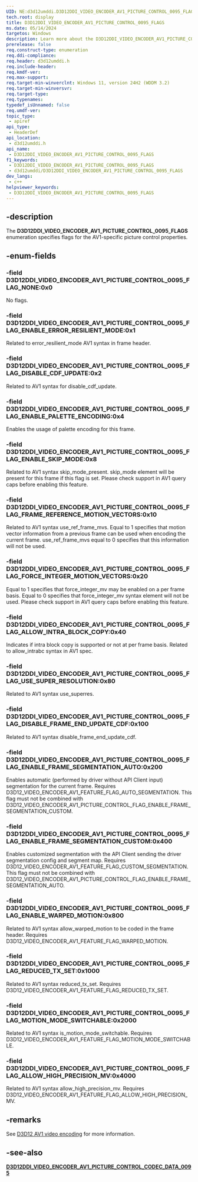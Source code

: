```yaml
---
UID: NE:d3d12umddi.D3D12DDI_VIDEO_ENCODER_AV1_PICTURE_CONTROL_0095_FLAGS
tech.root: display
title: D3D12DDI_VIDEO_ENCODER_AV1_PICTURE_CONTROL_0095_FLAGS
ms.date: 05/14/2024
targetos: Windows
description: Learn more about the D3D12DDI_VIDEO_ENCODER_AV1_PICTURE_CONTROL_0095_FLAGS enumeration.
prerelease: false
req.construct-type: enumeration
req.ddi-compliance: 
req.header: d3d12umddi.h
req.include-header: 
req.kmdf-ver: 
req.max-support: 
req.target-min-winverclnt: Windows 11, version 24H2 (WDDM 3.2)
req.target-min-winversvr: 
req.target-type: 
req.typenames: 
typedef_isUnnamed: false
req.umdf-ver: 
topic_type:
 - apiref
api_type:
 - HeaderDef
api_location:
 - d3d12umddi.h
api_name:
 - D3D12DDI_VIDEO_ENCODER_AV1_PICTURE_CONTROL_0095_FLAGS
f1_keywords:
 - D3D12DDI_VIDEO_ENCODER_AV1_PICTURE_CONTROL_0095_FLAGS
 - d3d12umddi/D3D12DDI_VIDEO_ENCODER_AV1_PICTURE_CONTROL_0095_FLAGS
dev_langs:
 - c++
helpviewer_keywords:
 - D3D12DDI_VIDEO_ENCODER_AV1_PICTURE_CONTROL_0095_FLAGS
---
```


## -description

The **D3D12DDI_VIDEO_ENCODER_AV1_PICTURE_CONTROL_0095_FLAGS** enumeration specifies flags for the AV1-specific picture control properties.

## -enum-fields

### -field D3D12DDI_VIDEO_ENCODER_AV1_PICTURE_CONTROL_0095_FLAG_NONE:0x0

No flags.

### -field D3D12DDI_VIDEO_ENCODER_AV1_PICTURE_CONTROL_0095_FLAG_ENABLE_ERROR_RESILIENT_MODE:0x1

Related to error_resilient_mode AV1 syntax in frame header.

### -field D3D12DDI_VIDEO_ENCODER_AV1_PICTURE_CONTROL_0095_FLAG_DISABLE_CDF_UPDATE:0x2

Related to AV1 syntax for disable_cdf_update.

### -field D3D12DDI_VIDEO_ENCODER_AV1_PICTURE_CONTROL_0095_FLAG_ENABLE_PALETTE_ENCODING:0x4

Enables the usage of palette encoding for this frame.

### -field D3D12DDI_VIDEO_ENCODER_AV1_PICTURE_CONTROL_0095_FLAG_ENABLE_SKIP_MODE:0x8

Related to AV1 syntax skip_mode_present. skip_mode element will be present for this frame if this flag is set. Please check support in AV1 query caps before enabling this feature.

### -field D3D12DDI_VIDEO_ENCODER_AV1_PICTURE_CONTROL_0095_FLAG_FRAME_REFERENCE_MOTION_VECTORS:0x10

Related to AV1 syntax use_ref_frame_mvs. Equal to 1 specifies that motion vector information from a previous frame can be used when encoding the current frame. use_ref_frame_mvs equal to 0 specifies that this information will not be used.

### -field D3D12DDI_VIDEO_ENCODER_AV1_PICTURE_CONTROL_0095_FLAG_FORCE_INTEGER_MOTION_VECTORS:0x20

Equal to 1 specifies that force_integer_mv may be enabled on a per frame basis. Equal to 0 specifies that force_integer_mv syntax element will not be used. Please check support in AV1 query caps before enabling this feature.

### -field D3D12DDI_VIDEO_ENCODER_AV1_PICTURE_CONTROL_0095_FLAG_ALLOW_INTRA_BLOCK_COPY:0x40

Indicates if intra block copy is supported or not at per frame basis. Related to allow_intrabc syntax in AV1 spec.

### -field D3D12DDI_VIDEO_ENCODER_AV1_PICTURE_CONTROL_0095_FLAG_USE_SUPER_RESOLUTION:0x80

Related to AV1 syntax use_superres.

### -field D3D12DDI_VIDEO_ENCODER_AV1_PICTURE_CONTROL_0095_FLAG_DISABLE_FRAME_END_UPDATE_CDF:0x100

Related to AV1 syntax disable_frame_end_update_cdf.

### -field D3D12DDI_VIDEO_ENCODER_AV1_PICTURE_CONTROL_0095_FLAG_ENABLE_FRAME_SEGMENTATION_AUTO:0x200

Enables automatic (performed by driver without API Client input) segmentation for the current frame. Requires D3D12_VIDEO_ENCODER_AV1_FEATURE_FLAG_AUTO_SEGMENTATION. This flag must not be combined with D3D12_VIDEO_ENCODER_AV1_PICTURE_CONTROL_FLAG_ENABLE_FRAME_SEGMENTATION_CUSTOM.

### -field D3D12DDI_VIDEO_ENCODER_AV1_PICTURE_CONTROL_0095_FLAG_ENABLE_FRAME_SEGMENTATION_CUSTOM:0x400

Enables customized segmentation with the API Client sending the driver segmentation config and segment map. Requires D3D12_VIDEO_ENCODER_AV1_FEATURE_FLAG_CUSTOM_SEGMENTATION. This flag must not be combined with D3D12_VIDEO_ENCODER_AV1_PICTURE_CONTROL_FLAG_ENABLE_FRAME_SEGMENTATION_AUTO.

### -field D3D12DDI_VIDEO_ENCODER_AV1_PICTURE_CONTROL_0095_FLAG_ENABLE_WARPED_MOTION:0x800

Related to AV1 syntax allow_warped_motion to be coded in the frame header. Requires D3D12_VIDEO_ENCODER_AV1_FEATURE_FLAG_WARPED_MOTION.

### -field D3D12DDI_VIDEO_ENCODER_AV1_PICTURE_CONTROL_0095_FLAG_REDUCED_TX_SET:0x1000

Related to AV1 syntax reduced_tx_set. Requires D3D12_VIDEO_ENCODER_AV1_FEATURE_FLAG_REDUCED_TX_SET.

### -field D3D12DDI_VIDEO_ENCODER_AV1_PICTURE_CONTROL_0095_FLAG_MOTION_MODE_SWITCHABLE:0x2000

Related to AV1 syntax is_motion_mode_switchable. Requires D3D12_VIDEO_ENCODER_AV1_FEATURE_FLAG_MOTION_MODE_SWITCHABLE.

### -field D3D12DDI_VIDEO_ENCODER_AV1_PICTURE_CONTROL_0095_FLAG_ALLOW_HIGH_PRECISION_MV:0x4000

Related to AV1 syntax allow_high_precision_mv. Requires D3D12_VIDEO_ENCODER_AV1_FEATURE_FLAG_ALLOW_HIGH_PRECISION_MV.

## -remarks

See [D3D12 AV1 video encoding]((/windows-hardware/drivers/display/video-encoding-d3d12-av1)) for more information.

## -see-also

[**D3D12DDI_VIDEO_ENCODER_AV1_PICTURE_CONTROL_CODEC_DATA_0095**](ns-d3d12umddi-d3d12ddi_video_encoder_av1_picture_control_codec_data_0095.md)
